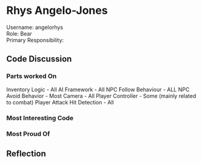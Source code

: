 # Rhys Angelo-Jones
Username: angelorhys  
Role: Bear  
Primary Responsibility:  


## Code Discussion
### Parts worked On
Inventory Logic - All
AI Framework - All
NPC Follow Behaviour - ALL
NPC Avoid Behavior - Most
Camera - All
Player Controller - Some (mainly related to combat)
Player Attack Hit Detection - All

### Most Interesting Code

### Most Proud Of


## Reflection
